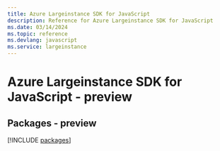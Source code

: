 ```yaml
---
title: Azure Largeinstance SDK for JavaScript
description: Reference for Azure Largeinstance SDK for JavaScript
ms.date: 03/14/2024
ms.topic: reference
ms.devlang: javascript
ms.service: largeinstance
---
```

# Azure Largeinstance SDK for JavaScript - preview
## Packages - preview
[!INCLUDE [packages](largeinstance-index.md)]